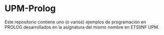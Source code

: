 # UPM-Prolog
Este repositorio contiene uno (o varios) ejemplos de programación en PROLOG desarrollados en la asignatura del mismo nombre en ETSIINF UPM.
